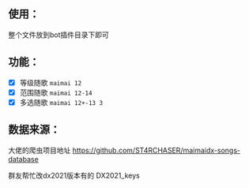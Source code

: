## 使用：
 整个文件放到bot插件目录下即可

## 功能：
- [x] 等级随歌  ``maimai 12``
- [x] 范围随歌  ``maimai 12-14``
- [x] 多选随歌  ``maimai 12+-13 3``

## 数据来源：
大佬的爬虫项目地址 https://github.com/ST4RCHASER/maimaidx-songs-database

群友帮忙改dx2021版本有的 DX2021_keys
